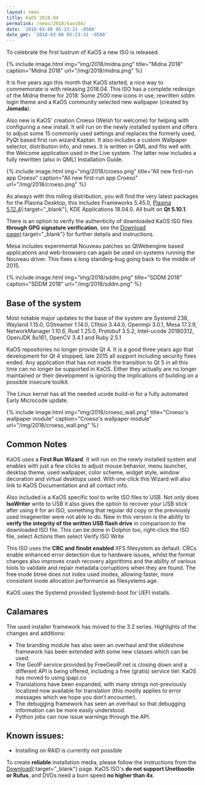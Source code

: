 ```yaml
---
layout: news
title: KaOS 2018.04
permalink: /news/2018/kaos04/
date: '2018-03-06 05:23:31 -0500'
date_gmt: '2018-03-06 05:23:31 -0500'
---
```

To celebrate the first lustrum of KaOS a new ISO is released.

{% include image.html
            img="img/2018/midna.png"
            title="Midna 2018"
            caption="Midna 2018"
            url="/img/2018/midna.png" %}

It is five years ago this month that KaOS started, a nice way to commemorate is with releasing 2018.04. This ISO has a complete redesign of the Midna theme for 2018. Some 2500 new icons in use, rewritten sddm login theme and a KaOS community selected new wallpaper (created by **Jomada**).

Also new is KaOS' creation Croeso (Welsh for welcome) for helping with configuring a new install. It will run on the newly installed system and offers to adjust some 15 commonly used settings and replaces the formerly used, PyQt based first run wizard Kaptan. It also includes a custom Wallpaper selector, distribution info, and news. It is written in QML and fits well with the Welcome application used in the Live system. The latter now includes a fully rewritten (also in QML) Installation Guide.

{% include image.html
            img="img/2018/croeso.png"
            title="All new first-run app Croeso"
            caption="All new first-run app Croeso"
            url="/img/2018/croeso.png" %}

As always with this rolling distribution, you will find the very latest packages for the Plasma Desktop, this includes Frameworks 5.45.0, [Plasma 5.12.4](https://www.kde.org/announcements/plasma-5.12.4.php){:target="_blank"}, KDE Applications 18.04.0. All built on **Qt 5.10.1**.

There is an option to verify the authenticity of downloaded KaOS ISO files **through GPG signature verification**, see the [Download page](https://kaosx.us/pages/download/#authenticity-check){:target="_blank"} for further details and instructions.

Mesa includes experimental Nouveau patches so QtWebengine based applications and web-browsers can again be used on systems running the Nouveau driver. This fixes a long standing-bug going back to the middle of 2015.

{% include image.html
            img="img/2018/sddm.png"
            title="SDDM 2018"
            caption="SDDM 2018"
            url="/img/2018/sddm.png" %}

## Base of the system
Most notable major updates to the base of the system are Systemd 238, Wayland 1.15.0, GStreamer 1.14.0, Cfitsio 3.44.0, Openmpi 3.0.1, Mesa 17.3.9, NetworkManager 1.10.6, Rust 1.25.0, Protobuf 3.5.2, Intel-ucode 20180312, OpenJDK 8u161, OpenCV 3.4.1 and Ruby 2.5.1

KaOS repositories no longer provide Qt 4. It is a good three years ago that development for Qt 4 stopped, late 2015 all support including security fixes ended. Any application that has not made the transition to Qt 5 in all this time can no longer be supported in KaOS. Either they actually are no longer maintained or their development is ignoring the implications of building on a possible insecure toolkit.

The Linux kernel has all the needed ucode build-in for a fully automated Early Microcode update. 

{% include image.html
            img="img/2018/croeso_wall.png"
            title="Croeso's wallpaper module"
            caption="Croeso's wallpaper module"
            url="/img/2018/croeso_wall.png" %}

## Common Notes
KaOS uses a **First Run Wizard**. It will run on the newly installed system and enables with just a few clicks to adjust mouse behavior, menu launcher, desktop theme, used wallpaper, color scheme, widget style, window decoration and virtual desktops used. With one click this Wizard will also link to KaOS Documentation and all contact info.

Also included is a KaOS specific tool to write ISO files to USB. Not only does **IsoWriter** write to USB it also gives the option to recover your USB stick after using it for an ISO, something that regular dd copy or the previously used Imagewriter were not able to do.  New in this version is the ability to **verify the integrity of the written USB flash drive** in comparison to the downloaded ISO file.  This can be done in Dolphin too, right-click the ISO file, select Actions then select Verify ISO Write 

This ISO uses the **CRC and finobt enabled** XFS filesystem as default. CRCs enable enhanced error detection due to hardware issues, whilst the format changes also improves crash recovery algorithms and the ability of various tools to validate and repair metadata corruptions when they are found. The free inode btree does not index used inodes, allowing faster, more consistent inode allocation performance as filesystems age.

KaOS uses the Systemd provided Systemd-boot for UEFI installs.

## Calamares
The used installer framework has moved to the 3.2 series. Highlights of the changes and additions:

* The branding module has also seen an overhaul and the slideshow framework has been extended with some new classes which can be used.
* The GeoIP service provided by FreeGeoIP.net is closing down and a different API is being offered, including a free (gratis) service tier. KaOS has moved to using ipapi.co
* Translations have been expanded, with many strings not-previously localized now available for translation (this mostly applies to error messages which we hope you don’t encounter).
* The debugging framework has seen an overhaul so that debugging information can be more easily understood.
* Python jobs can now issue warnings through the API.

## Known issues:
* Installing on RAID is currently not possible

To create **reliable** installation media, please follow the instructions from the [Download](http://kaosx.us/download/){:target="_blank"} page. KaOS ISO's **do not support Unetbootin or Rufus**, and DVDs need a burn speed **no higher than 4x**.
